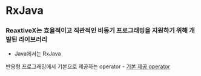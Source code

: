 # RxJava
### ReaxtiveX는 효율적이고 직관적인 비동기 프로그래밍을 지원하기 위해 개발된 라이브러리   
- Java에서는 RxJava

반응형 프로그래밍에서 기본으로 제공하는 operator - [기본 제공 operator](https://rxmarbles.com/#from)
